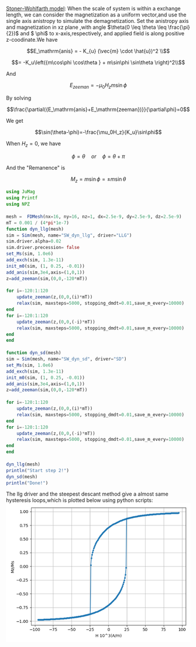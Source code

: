[Stoner–Wohlfarth model](https://en.wikipedia.org/wiki/Stoner%E2%80%93Wohlfarth_model):
When the scale of system is within a exchange length, we can consider the magnetization as a uniform vector,and use the single axis anistropy to simulate the demagnetization.
Set the anistropy axis and magnetization in xz plane ,with angle $\theta(0 \leq \theta \leq \frac{\pi}{2})$ and $ \phi$ to x-axis,respectively, and applied field is along positive z-coodinate.We have
```math
E_\mathrm{anis} = - K_{u} (\vec{m} \cdot \hat{u})^2 \\
```
```math
= -K_u\left({m\cos\phi  \cos\theta } + m\sin\phi \sin\theta  \right)^2\\
```

And
```math
E_{zeeman}=-\mu_0H_zm\sin\phi

```
By solving
```math
\frac{\partial({E_\mathrm{anis}+E_\mathrm{zeeman})}}{\partial\phi}=0
```
We get
```math
\sin(\theta-\phi)=-\frac{\mu_0H_z}{K_u}\sin\phi
```
When $H_z=0$, we have
```math
\phi=\theta \quad
or \quad\phi=\theta+\pi
```
And the "Remanence" is
```math
M_z=m\sin \phi=\pm m\sin \theta
```




```julia
using JuMag
using Printf
using NPZ

mesh =  FDMesh(nx=16, ny=16, nz=1, dx=2.5e-9, dy=2.5e-9, dz=2.5e-9)
mT = 0.001 / (4*pi*1e-7)
function dyn_llg(mesh)
sim = Sim(mesh, name="SW_dyn_llg", driver="LLG")
sim.driver.alpha=0.02
sim.driver.precession= false
set_Ms(sim, 1.0e6)
add_exch(sim, 1.3e-11)
init_m0(sim, (1, 0.25, -0.01))
add_anis(sim,3e4,axis=(1,0,1))
z=add_zeeman(sim,(0,0,-120*mT))

for i=-120:1:120
    update_zeeman(z,(0,0,(i)*mT))
    relax(sim, maxsteps=5000, stopping_dmdt=0.01,save_m_every=10000)
end
for i=-120:1:120
    update_zeeman(z,(0,0,(-i)*mT))
    relax(sim, maxsteps=5000, stopping_dmdt=0.01,save_m_every=10000)
end
end

function dyn_sd(mesh)
sim = Sim(mesh, name="SW_dyn_sd", driver="SD")
set_Ms(sim, 1.0e6)
add_exch(sim, 1.3e-11)
init_m0(sim, (1, 0.25, -0.01))
add_anis(sim,3e4,axis=(1,0,1))
z=add_zeeman(sim,(0,0,-120*mT))

for i=-120:1:120
    update_zeeman(z,(0,0,(i)*mT))
    relax(sim, maxsteps=5000, stopping_dmdt=0.01,save_m_every=10000)
end
for i=-120:1:120
    update_zeeman(z,(0,0,(-i)*mT))
    relax(sim, maxsteps=5000, stopping_dmdt=0.01,save_m_every=10000)
end
end

dyn_llg(mesh)
println("Start step 2!")
dyn_sd(mesh)
println("Done!")

```
The llg driver and the steepest descant method give a almost same hysteresis loops,which is plotted below using python scripts:
![Stoner–Wohlfarth model(θ=pi/4)](scripts/sw.png)
